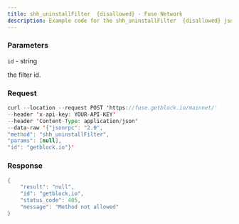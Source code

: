 ```yaml
---
title: shh_uninstallFilter  {disallowed} - Fuse Network
description: Example code for the shh_uninstallFilter  {disallowed} json-rpc method. Сomplete guide on how to use shh_uninstallFilter  {disallowed} json-rpc in GetBlock.io Web3 documentation.
---
```


### Parameters


`id` - string

the filter id.

### Request

``` java
curl --location --request POST 'https://fuse.getblock.io/mainnet/' 
--header 'x-api-key: YOUR-API-KEY' 
--header 'Content-Type: application/json' 
--data-raw '{"jsonrpc": "2.0",
"method": "shh_uninstallFilter",
"params": [null],
"id": "getblock.io"}'
```

###  Response

``` java
{
    "result": "null",
    "id": "getblock.io",
    "status_code": 405,
    "message": "Method not allowed"
}
```

